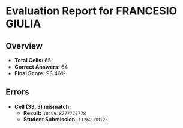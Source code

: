 # Evaluation Report for FRANCESIO GIULIA

## Overview

- **Total Cells:** 65
- **Correct Answers:** 64
- **Final Score:** 98.46%

## Errors

- **Cell (33, 3) mismatch:**
  - **Result:** `10499.8277777778`
  - **Student Submission:** `11262.08125`